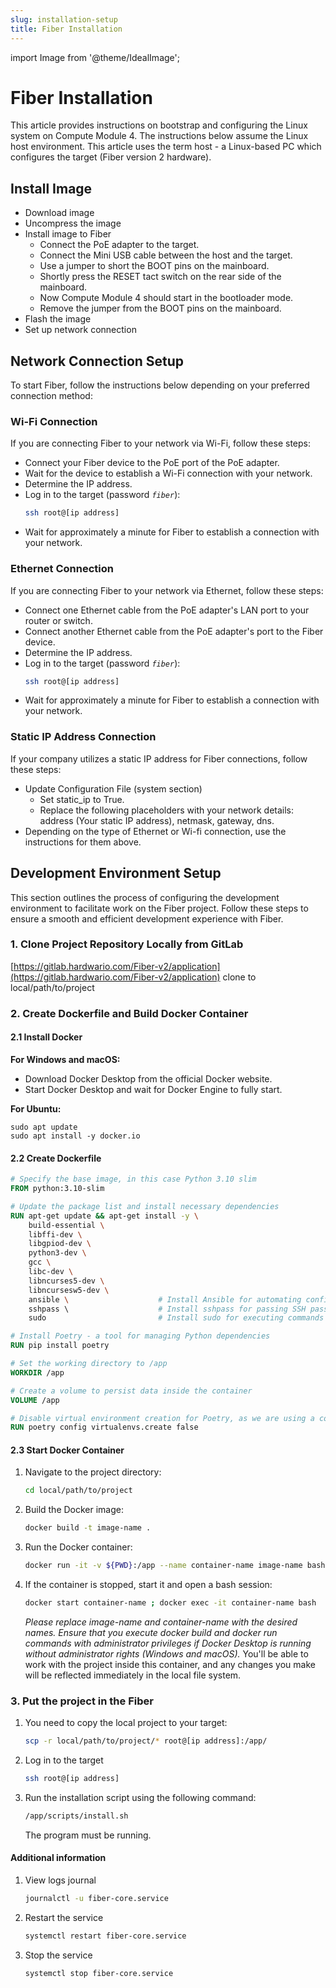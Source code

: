 ```yaml
---
slug: installation-setup
title: Fiber Installation
---
```

import Image from '@theme/IdealImage';

# Fiber Installation

This article provides instructions on bootstrap and configuring the Linux system on Compute Module 4. The instructions below assume the Linux host environment.
This article uses the term host - a Linux-based PC which configures the target (Fiber version 2 hardware).

## Install Image

- Download image
- Uncompress the image
- Install image to Fiber
  - Connect the PoE adapter to the target.
  - Connect the Mini USB cable between the host and the target.
  - Use a jumper to short the BOOT pins on the mainboard.
  - Shortly press the RESET tact switch on the rear side of the mainboard.
  - Now Compute Module 4 should start in the bootloader mode.
  - Remove the jumper from the BOOT pins on the mainboard.
- Flash the image
- Set up network connection


## Network Connection Setup

To start Fiber, follow the instructions below depending on your preferred connection method:

### Wi-Fi Connection

If you are connecting Fiber to your network via Wi-Fi, follow these steps:

- Connect your Fiber device to the PoE port of the PoE adapter.
- Wait for the device to establish a Wi-Fi connection with your network.
- Determine the IP address.
- Log in to the target (password *`fiber`*):
  ```sh
  ssh root@[ip address]
  ```
- Wait for approximately a minute for Fiber to establish a connection with your network.

### Ethernet Connection

If you are connecting Fiber to your network via Ethernet, follow these steps:

- Connect one Ethernet cable from the PoE adapter's LAN port to your router or switch.
- Connect another Ethernet cable from the PoE adapter's port to the Fiber device.
- Determine the IP address.
- Log in to the target (password *`fiber`*):
  ```sh
  ssh root@[ip address]
  ```
- Wait for approximately a minute for Fiber to establish a connection with your network.

### Static IP Address Connection

If your company utilizes a static IP address for Fiber connections, follow these steps:

- Update Configuration File (system section)
  - Set static_ip to True.
  - Replace the following placeholders with your network details: address (Your static IP address), netmask, gateway, dns.
- Depending on the type of Ethernet or Wi-fi connection, use the instructions for them above.

## Development Environment Setup

This section outlines the process of configuring the development environment to facilitate work on the Fiber project. Follow these steps to ensure a smooth and efficient development experience with Fiber.

### 1. Clone Project Repository Locally from GitLab

[https://gitlab.hardwario.com/Fiber-v2/application](https://gitlab.hardwario.com/Fiber-v2/application) clone to local/path/to/project

### 2. Create Dockerfile and Build Docker Container

#### 2.1 Install Docker

**For Windows and macOS:**

- Download Docker Desktop from the official Docker website.
- Start Docker Desktop and wait for Docker Engine to fully start.

**For Ubuntu:**

```terminal
sudo apt update
sudo apt install -y docker.io
```

#### 2.2 Create Dockerfile

```Dockerfile
# Specify the base image, in this case Python 3.10 slim
FROM python:3.10-slim

# Update the package list and install necessary dependencies
RUN apt-get update && apt-get install -y \
    build-essential \
    libffi-dev \
    libgpiod-dev \
    python3-dev \
    gcc \
    libc-dev \
    libncurses5-dev \
    libncursesw5-dev \
    ansible \                    # Install Ansible for automating configuration management
    sshpass \                    # Install sshpass for passing SSH password in scripts
    sudo                         # Install sudo for executing commands with superuser privileges

# Install Poetry - a tool for managing Python dependencies
RUN pip install poetry

# Set the working directory to /app
WORKDIR /app

# Create a volume to persist data inside the container
VOLUME /app

# Disable virtual environment creation for Poetry, as we are using a container
RUN poetry config virtualenvs.create false
```

#### 2.3 Start Docker Container

1. Navigate to the project directory:

   ```sh
   cd local/path/to/project
   ```

2. Build the Docker image:

   ```sh
   docker build -t image-name .
   ```

3. Run the Docker container:

   ```sh
   docker run -it -v ${PWD}:/app --name container-name image-name bash
   ```

4. If the container is stopped, start it and open a bash session:

   ```sh
   docker start container-name ; docker exec -it container-name bash
   ```

   _Please replace image-name and container-name with the desired names. Ensure that you execute docker build and docker run commands with administrator privileges if Docker Desktop is running without administrator rights (Windows and macOS)._ You'll be able to work with the project inside this container, and any changes you make will be reflected immediately in the local file system.

### 3. Put the project in the Fiber

1.  You need to copy the local project to your target:

    ```sh
    scp -r local/path/to/project/* root@[ip address]:/app/
    ```

2.  Log in to the target

    ```sh
    ssh root@[ip address]
    ```

3.  Run the installation script using the following command:

      ```sh
      /app/scripts/install.sh
      ```

    The program must be running.

#### Additional information

1. View logs journal

   ```sh
   journalctl -u fiber-core.service
   ```

2. Restart the service

   ```sh
   systemctl restart fiber-core.service
   ```

3. Stop the service

   ```sh
   systemctl stop fiber-core.service
   ```